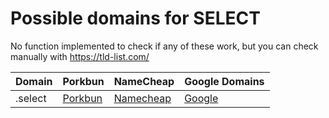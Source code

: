 # Possible domains for SELECT

No function implemented to check if any of these work, but you can check manually with https://tld-list.com/

| Domain | Porkbun | NameCheap | Google Domains |
|---|---|---|---|
| .select | [Porkbun](https://porkbun.com/checkout/search?prb=e814663da1&tlds=&idnLanguage=&search=search&q=.select) | [Namecheap](https://www.namecheap.com/domains/registration/results/?domain=.select) | [Google](https://domains.google.com/registrar/search?searchTerm=.select) |
